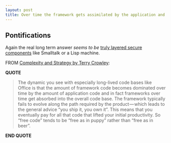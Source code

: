 ```yaml
---
layout: post
title: Over time the framework gets assimilated by the application and then you can't evolve the application or the framework fast enough to keep up with newer more agile apps
---
```


## Pontifications

Again the real long term answer *seems to be* [truly layered secure components](http://rolandtanglao.com/2017/03/01/p1-themes-like-uis-are-something-users-unfortunately-cant-really-control-without-secure-reliable-components/) like Smalltalk or a Lisp machine.

FROM [Complexity and Strategy by Terry Crowley](https://hackernoon.com/complexity-and-strategy-325cd7f59a92#.mjsbgav2s):

**QUOTE**
<blockquote>

The dynamic you see with especially long-lived code bases like Office is that the amount of framework code becomes dominated over time by the amount of application code and in fact frameworks over time get absorbed into the overall code base. The framework typically fails to evolve along the path required by the product — which leads to the general advice “you ship it, you own it”. This means that you eventually pay for all that code that lifted your initial productivity. So “free code” tends to be “free as in puppy” rather than “free as in beer”.

</blockquote>

**END QUOTE**
